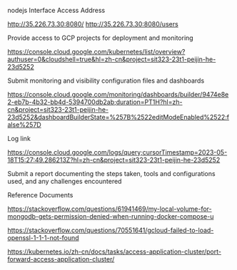 nodejs Interface Access Address

http://35.226.73.30:8080/
http://35.226.73.30:8080/users


Provide access to GCP projects for deployment and monitoring

https://console.cloud.google.com/kubernetes/list/overview?authuser=0&cloudshell=true&hl=zh-cn&project=sit323-23t1-peijin-he-23d5252


Submit monitoring and visibility configuration files and dashboards

https://console.cloud.google.com/monitoring/dashboards/builder/9474e8e2-eb7b-4b32-bb4d-5394700db2ab;duration=PT1H?hl=zh-cn&project=sit323-23t1-peijin-he-23d5252&dashboardBuilderState=%257B%2522editModeEnabled%2522:false%257D


Log link

https://console.cloud.google.com/logs/query;cursorTimestamp=2023-05-18T15:27:49.286213Z?hl=zh-cn&project=sit323-23t1-peijin-he-23d5252


Submit a report documenting the steps taken, tools and configurations used, and any challenges encountered


Reference Documents  


https://stackoverflow.com/questions/61941469/my-local-volume-for-mongodb-gets-permission-denied-when-running-docker-compose-u


https://stackoverflow.com/questions/70551641/gcloud-failed-to-load-openssl-1-1-1-not-found


https://kubernetes.io/zh-cn/docs/tasks/access-application-cluster/port-forward-access-application-cluster/


